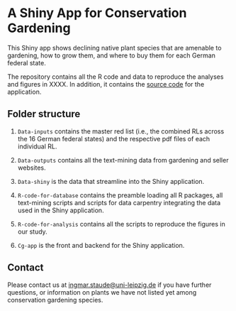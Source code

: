 
<!-- README.md is generated from README.Rmd. Please edit that file -->

# A Shiny App for Conservation Gardening

This Shiny app shows declining native plant species that are amenable to
gardening, how to grow them, and where to buy them for each German
federal state.

The repository contains all the R code and data to reproduce the
analyses and figures in XXXX. In addition, it contains the [source
code](https://github.com/istaude/conservation-gardening-shiny-app/tree/master/CG-App)
for the application.

## Folder structure

1.  `Data-inputs` contains the master red list (i.e., the combined RLs
    across the 16 German federal states) and the respective pdf files of
    each individual RL.

2.  `Data-outputs` contains all the text-mining data from gardening and
    seller websites.

3.  `Data-shiny` is the data that streamline into the Shiny application.

4.  `R-code-for-database` contains the preamble loading all R packages,
    all text-mining scripts and scripts for data carpentry integrating
    the data used in the Shiny application.

5.  `R-code-for-analysis` contains all the scripts to reproduce the
    figures in our study.

6.  `Cg-app` is the front and backend for the Shiny application.

## Contact

Please contact us at <ingmar.staude@uni-leipzig.de> if you have further
questions, or information on plants we have not listed yet among
conservation gardening species.
